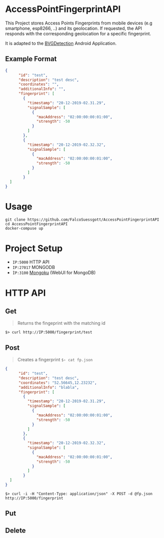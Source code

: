 # AccessPointFingerprintAPI
This Project stores Access Points Fingerprints from mobile devices (e.g smartphone, esp8266, ..) and its geolocation.
If requested, the API responds with the corresponding geolocation for a specific fingerprint.

It is adapted to the [BVGDetection](https://github.com/OpenHistoricalDataMap/BVGDetection) Android Application.

## Example Format
```json
{
      "id": "test",
      "description": "test desc",
      "coordinates": "",
      "additionalInfo": "",
      "fingerprint": [
        {
          "timestamp": "20-12-2019-02.31.29",
          "signalSample": [
            {
              "macAddress": "02:00:00:00:01:00",
              "strength": -50
            }
          ]
        },
        {
          "timestamp": "20-12-2019-02.32.32",
          "signalSample": [
            {
              "macAddress": "02:00:00:00:01:00",
              "strength": -50
            }
          ]
        }
  ]
}
``` 

# Usage
```
git clone https://github.com/FalcoSuessgott/AccessPointFingerprintAPI
cd AccessPointFingerprintAPI
docker-compuse up
```

# Project Setup 
* `IP:5000` HTTP API
* `IP:27017` MONGODB
* `ÌP:3100` [Mongoku](https://github.com/huggingface/Mongoku) (WebUI for MongoDB)

# HTTP API
## Get
> Returns the fingeprint with the matching id
>
`$> curl http://IP:5000/fingerprint/test`

## Post 
> Creates a fingerprint
`$› cat fp.json `
```json
{
      "id": "test",
      "description": "test desc",
      "coordinates": "52.56645,12.23232",
      "additionalInfo": "blabla",
      "fingerprint": [
        {
          "timestamp": "20-12-2019-02.31.29",
          "signalSample": [
            {
              "macAddress": "02:00:00:00:01:00",
              "strength": -50
            }
          ]
        },
        {
          "timestamp": "20-12-2019-02.32.32",
          "signalSample": [
            {
              "macAddress": "02:00:00:00:01:00",
              "strength": -50
            }
          ]
        }
  ]
}
```
`$> curl -i -H "Content-Type: application/json" -X POST -d @fp.json http://IP:5000/fingerprint`
## Put

## Delete

